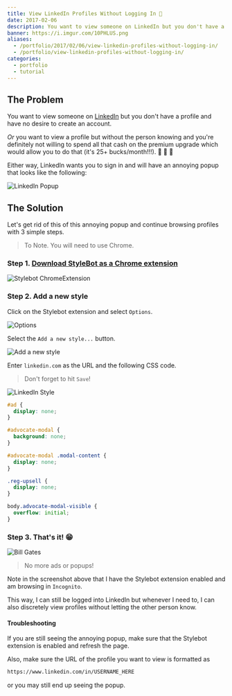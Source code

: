 ```yaml
---
title: View LinkedIn Profiles Without Logging In 👀
date: 2017-02-06
description: You want to view someone on LinkedIn but you don't have a profile and have no desire to create an account.
banner: https://i.imgur.com/10PHLUS.png
aliases:
  - /portfolio/2017/02/06/view-linkedin-profiles-without-logging-in/
  - /portfolio/view-linkedin-profiles-without-logging-in/
categories:
  - portfolio
  - tutorial
---
```


## The Problem

You want to view someone on [LinkedIn](https://linkedin.com/in/fvcproductions) but you don't have a profile and have no desire to create an account.

_Or_ you want to view a profile but without the person knowing and you're definitely not willing to spend all that cash on the premium upgrade which would allow you to do that (it's 25+ bucks/month!!!). 💸 💸 💸

Either way, LinkedIn wants you to sign in and will have an annoying popup that looks like the following:

![LinkedIn Popup](https://i.imgur.com/38oabN0.png)

## The Solution

Let's get rid of this of this annoying popup and continue browsing profiles with 3 simple steps.

> To Note. You will need to use Chrome.

### Step 1. [Download StyleBot as a Chrome extension](https://chrome.google.com/webstore/detail/stylebot/oiaejidbmkiecgbjeifoejpgmdaleoha?hl=en)

![Stylebot ChromeExtension](https://fvcproductions.files.wordpress.com/2017/01/stylebot-chrome-web-store.png)

### Step 2. Add a new style

Click on the Stylebot extension and select `Options`.

![Options](https://i.imgur.com/yVoibzs.png)

Select the `Add a new style...` button.

![Add a new style](https://i.imgur.com/so4wcql.png)

Enter `linkedin.com` as the URL and the following CSS code.

> Don't forget to hit `Save`!

![LinkedIn Style](https://i.imgur.com/0XB0v4k.png)

```css
#ad {
  display: none;
}

#advocate-modal {
  background: none;
}

#advocate-modal .modal-content {
  display: none;
}

.reg-upsell {
  display: none;
}

body.advocate-modal-visible {
  overflow: initial;
}
```

### Step 3. That's it! 😁

![Bill Gates](https://i.imgur.com/10PHLUS.png)

> No more ads or popups!

Note in the screenshot above that I have the Stylebot extension enabled and am browsing in `Incognito`.

This way, I can still be logged into LinkedIn but whenever I need to, I can also discretely view profiles without letting the other person know.

#### Troubleshooting

If you are still seeing the annoying popup, make sure that the Stylebot extension is enabled and refresh the page.

Also, make sure the URL of the profile you want to view is formatted as

```txt
https://www.linkedin.com/in/USERNAME_HERE
```

or you may still end up seeing the popup.

